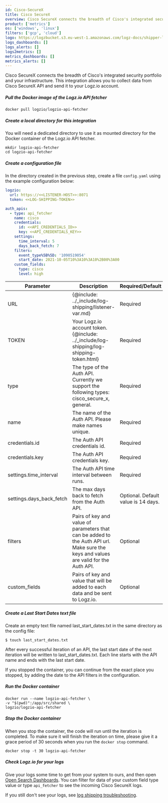 ```yaml
---
id: Cisco-SecureX
title: Cisco SecureX
overview: Cisco SecureX connects the breadth of Cisco's integrated security portfolio and your infrastructure. This integration allows you to collect data from Cisco SecureX API and send it to your Logz.io account.
product: ['metrics']
os: ['windows', 'linux']
filters: ['gcp', 'cloud']
logo: https://logzbucket.s3.eu-west-1.amazonaws.com/logz-docs/shipper-logos/aiven-logo.png
logs_dashboards: []
logs_alerts: []
logs2metrics: []
metrics_dashboards: []
metrics_alerts: []
---
```




Cisco SecureX connects the breadth of Cisco's integrated security portfolio and your infrastructure. This integration allows you to collect data from Cisco SecureX API and send it to your Logz.io account. 
  

 



##### Pull the Docker image of the Logz.io API fetcher

```shell
docker pull logzio/logzio-api-fetcher
```


##### Create a local directory for this integration

You will need a dedicated directory to use it as mounted directory for the Docker container of the Logz.io API fetcher.

```shell
mkdir logzio-api-fetcher
cd logzio-api-fetcher
```

##### Create a configuration file

In the directory created in the previous step, create a file `config.yaml` using the example configuration below:

```yaml
logzio:
  url: https://<<LISTENER-HOST>>:8071
  token: <<LOG-SHIPPING-TOKEN>>

auth_apis:
  - type: api_fetcher
    name: cisco
    credentials:
      id: <<API_CREDENTIALS_ID>>
      key: <<API_CREDENTIALS_KEY>>
    settings:
      time_interval: 5
      days_back_fetch: 7
    filters:
      event_type%5B%5D: '1090519054'
      start_date: 2021-10-05T10%3A10%3A10%2B00%3A00
    custom_fields:
      type: cisco
      level: high
```

| Parameter | Description | Required/Default |
|---|---|---|
| URL | {@include: ../_include/log-shipping/listener-var.md} | Required |
| TOKEN | Your Logz.io account token. {@include: ../_include/log-shipping/log-shipping-token.html}  | Required  |
| type | The type of the Auth API. Currently we support the following types: cisco_secure_x, general. | Required |
| name | The name of the Auth API. Please make names unique. | Required | 
| credentials.id | The Auth API credentials id. | Required |
| credentials.key | The Auth API credentials key. | Required | 
| settings.time_interval | The Auth API time interval between runs. | Required |
| settings.days_back_fetch | The max days back to fetch from the Auth API. | Optional. Default value is 14 days. | 
| filters | Pairs of key and value of parameters that can be added to the Auth API url. Make sure the keys and values are valid for the Auth API. | Optional | 
| custom_fields | Pairs of key and value that will be added to each data and be sent to Logz.io. | Optional | 


##### Create a Last Start Dates text file

Create an empty text file named last_start_dates.txt in the same directory as the config file:

```shell
$ touch last_start_dates.txt
```

After every successful iteration of an API, the last start date of the next iteration will be written to last_start_dates.txt. Each line starts with the API name and ends with the last start date.

If you stopped the container, you can continue from the exact place you stopped, by adding the date to the API filters in the configuration.

##### Run the Docker container

```shell
docker run --name logzio-api-fetcher \
-v "$(pwd)":/app/src/shared \
logzio/logzio-api-fetcher
```

##### Stop the Docker container

When you stop the container, the code will run until the iteration is completed. To make sure it will finish the iteration on time, please give it a grace period of 30 seconds when you run the `docker stop` command.

```shell
docker stop -t 30 logzio-api-fetcher
```

##### Check Logz.io for your logs

Give your logs some time to get from your system to ours,
and then open [Open Search Dashboards](https://app.logz.io/#/dashboard/osd). You can filter for data of your custom field type value or type `api_fetcher` to see the incoming Cisco SecureX logs.

If you still don't see your logs,
see [log shipping troubleshooting]({{site.baseurl}}/user-guide/log-shipping/log-shipping-troubleshooting.html).

 

